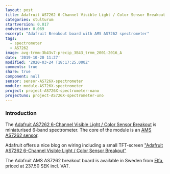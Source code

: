 ```yaml
---
layout: post
title: Adafruit AS7262 6-Channel Visible Light / Color Sensor Breakout Board
categories: stulturum
startversion: 0.017
endversion: 0.069
excerpt: "Adafruit Breakout board with AMS AS7262 spectrometer"
tags:
  - spectrometer
  - AS7262
image: avg-trmm-3b43v7-precip_3B43_trmm_2001-2016_A
date: '2019-10-20 11:27'
modified: '2020-03-24 T18:17:25.000Z'
comments: true
share: true
component: null
sensor: sensor-AS726X-spectrometer
module: module-AS726X-spectrometer
project: project-AS726X-spectrometer-nano
projectuno: project-AS726X-spectrometer-uno
---
```


### Introduction

The [Adafruit AS7262 6-Channel Visible Light / Color Sensor Breakout](https://www.adafruit.com/product/3779) is miniaturised 6-band spectrometer. The core of the module is an [AMS AS7262 sensor](../../sensors/sensors-AS726X-spectrometer/).

Adafruit offers a nice blog on wiring including a small TFT-screen ["Adafruit AS7262 6-Channel Visible Light / Color Sensor Breakout"](https://blog.adafruit.com/2018/03/29/new-product-adafruit-as7262-6-channel-visible-light-color-sensor-breakout/)

The Adafruit AMS AS7262 breakout board is available in Sweden from [Elfa](https://www.elfa.se/sv/as7262-koppling-till-sensor-foer-synligt-ljus-och-faerg-3v-adafruit-3779/p/30139177?channel=b2c&price_gs=237.5&wt_mc=se.cse.gshop.sv.-&source=googleps&ext_cid=shgooaqsesv-blcss&kw=%7Bkeyword%7D&&gclid=Cj0KCQiA-4nuBRCnARIsAHwyuPqSPZTEjfoprswfdB8c7i0HC-y9g0DKSvoAV360DCei4QqBRgstdysaAlipEALw_wcB), priced at 237.50 SEK incl. VAT.
